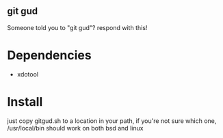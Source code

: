 ## git gud

Someone told you to "git gud"?
respond with this!

# Dependencies
 - xdotool

# Install
just copy gitgud.sh to a location in your path, if you're not sure which one, /usr/local/bin should work on both bsd and linux
